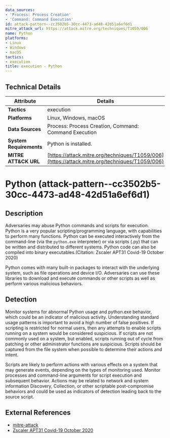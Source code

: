 ```yaml
---
data_sources:
- 'Process: Process Creation'
- 'Command: Command Execution'
id: attack-pattern--cc3502b5-30cc-4473-ad48-42d51a6ef6d1
mitre_attack_url: https://attack.mitre.org/techniques/T1059/006
name: Python
platforms:
- Linux
- Windows
- macOS
tactics:
- execution
title: execution - Python
---
```


## Technical Details

| Attribute | Details |
|-----------|----------|
| **Tactics** | execution |
| **Platforms** | Linux, Windows, macOS |
| **Data Sources** | Process: Process Creation, Command: Command Execution |
| **System Requirements** | Python is installed. |
| **MITRE ATT&CK URL** | [https://attack.mitre.org/techniques/T1059/006](https://attack.mitre.org/techniques/T1059/006) |

# Python (attack-pattern--cc3502b5-30cc-4473-ad48-42d51a6ef6d1)

## Description
Adversaries may abuse Python commands and scripts for execution. Python is a very popular scripting/programming language, with capabilities to perform many functions. Python can be executed interactively from the command-line (via the <code>python.exe</code> interpreter) or via scripts (.py) that can be written and distributed to different systems. Python code can also be compiled into binary executables.(Citation: Zscaler APT31 Covid-19 October 2020)

Python comes with many built-in packages to interact with the underlying system, such as file operations and device I/O. Adversaries can use these libraries to download and execute commands or other scripts as well as perform various malicious behaviors.

## Detection
Monitor systems for abnormal Python usage and python.exe behavior, which could be an indicator of malicious activity. Understanding standard usage patterns is important to avoid a high number of false positives. If scripting is restricted for normal users, then any attempts to enable scripts running on a system would be considered suspicious. If scripts are not commonly used on a system, but enabled, scripts running out of cycle from patching or other administrator functions are suspicious. Scripts should be captured from the file system when possible to determine their actions and intent.

Scripts are likely to perform actions with various effects on a system that may generate events, depending on the types of monitoring used. Monitor processes and command-line arguments for script execution and subsequent behavior. Actions may be related to network and system information Discovery, Collection, or other scriptable post-compromise behaviors and could be used as indicators of detection leading back to the source script.

## External References
- [mitre-attack](https://attack.mitre.org/techniques/T1059/006)
- [Zscaler APT31 Covid-19 October 2020](https://www.zscaler.com/blogs/security-research/apt-31-leverages-covid-19-vaccine-theme-and-abuses-legitimate-online)
